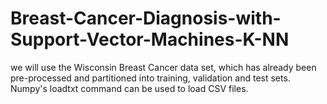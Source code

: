 # Breast-Cancer-Diagnosis-with-Support-Vector-Machines-K-NN
we will use the Wisconsin Breast Cancer data set, which has already been pre-processed and partitioned into training, validation and test sets. Numpy's loadtxt command can be used to load CSV files.
